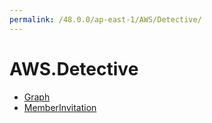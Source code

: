 ```yaml
---
permalink: /48.0.0/ap-east-1/AWS/Detective/
---
```


# AWS.Detective



* [Graph](Graph.md)
* [MemberInvitation](MemberInvitation.md)